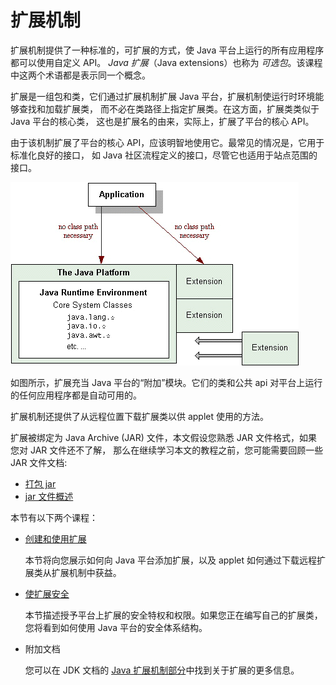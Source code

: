 # 扩展机制
扩展机制提供了一种标准的，可扩展的方式，使 Java 平台上运行的所有应用程序都可以使用自定义 API。
_Java 扩展_（Java extensions）也称为 _可选包_。该课程中这两个术语都是表示同一个概念。

扩展是一组包和类，它们通过扩展机制扩展 Java 平台，扩展机制使运行时环境能够查找和加载扩展类，
而不必在类路径上指定扩展类。在这方面，扩展类类似于 Java 平台的核心类，
这也是扩展名的由来，实际上，扩展了平台的核心 API。

由于该机制扩展了平台的核心 API，应该明智地使用它。最常见的情况是，它用于标准化良好的接口，
如 Java 社区流程定义的接口，尽管它也适用于站点范围的接口。

![](./assets/markdown-img-paste-20190403172104874.png)

如图所示，扩展充当 Java 平台的“附加”模块。它们的类和公共 api 对平台上运行的任何应用程序都是自动可用的。

扩展机制还提供了从远程位置下载扩展类以供 applet 使用的方法。

扩展被绑定为 Java Archive (JAR) 文件，本文假设您熟悉 JAR 文件格式，如果您对 JAR 文件还不了解，
那么在继续学习本文的教程之前，您可能需要回顾一些 JAR 文件文档:

- [打包 jar](../deployment/jar/)
- [jar 文件概述](https://docs.oracle.com/javase/8/docs/technotes/guides/jar/jarGuide.html)


本节有以下两个课程：

- [创建和使用扩展](./basics/)

    本节将向您展示如何向 Java 平台添加扩展，以及 applet 如何通过下载远程扩展类从扩展机制中获益。

- [使扩展安全](./security/)

    本节描述授予平台上扩展的安全特权和权限。如果您正在编写自己的扩展类，您将看到如何使用 Java 平台的安全体系结构。
- 附加文档

    您可以在 JDK 文档的 [Java 扩展机制部分](https://docs.oracle.com/javase/8/docs/technotes/guides/extensions/)中找到关于扩展的更多信息。
